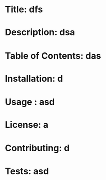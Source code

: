 
  # Title: dfs
  # Description: dsa
  # Table of Contents: das
  # Installation: d
  # Usage : asd
  # License: a
  # Contributing: d
  # Tests: asd
  